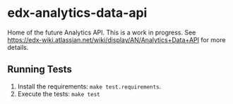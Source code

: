 edx-analytics-data-api
======================

Home of the future Analytics API. This is a work in progress. See https://edx-wiki.atlassian.net/wiki/display/AN/Analytics+Data+API
for more details.

Running Tests
-------------

1. Install the requirements: `make test.requirements`.
2. Execute the tests: `make test`
